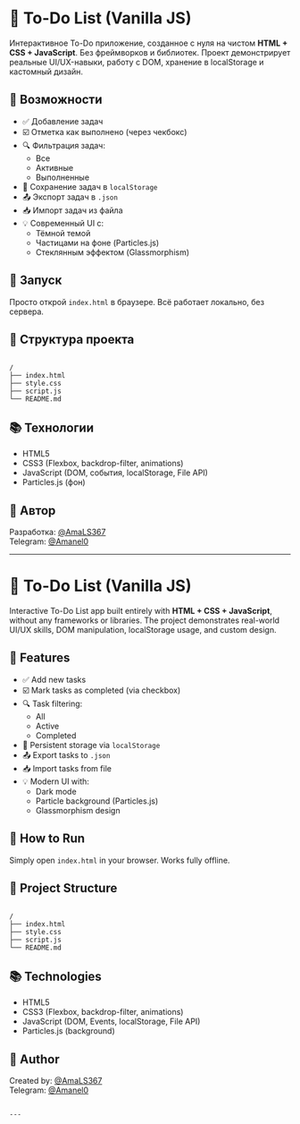 # 📝 To-Do List (Vanilla JS)

Интерактивное To-Do приложение, созданное с нуля на чистом **HTML + CSS + JavaScript**. Без фреймворков и библиотек. Проект демонстрирует реальные UI/UX-навыки, работу с DOM, хранение в localStorage и кастомный дизайн.

## 🔧 Возможности

- ✅ Добавление задач
- ☑️ Отметка как выполнено (через чекбокс)
- 🔍 Фильтрация задач:
  - Все
  - Активные
  - Выполненные
- 💾 Сохранение задач в `localStorage`
- 📤 Экспорт задач в `.json`
- 📥 Импорт задач из файла
- 💡 Современный UI с:
  - Тёмной темой
  - Частицами на фоне (Particles.js)
  - Стеклянным эффектом (Glassmorphism)

## 🚀 Запуск

Просто открой `index.html` в браузере. Всё работает локально, без сервера.

## 📁 Структура проекта

```

/
├── index.html
├── style.css
├── script.js
└── README.md

```

## 📚 Технологии

- HTML5
- CSS3 (Flexbox, backdrop-filter, animations)
- JavaScript (DOM, события, localStorage, File API)
- Particles.js (фон)


## 📌 Автор

Разработка: [@AmaLS367](https://github.com/AmaLS367)  
Telegram: [@Amanel0](https://t.me/твой_ник)

---

# 📝 To-Do List (Vanilla JS)

Interactive To-Do List app built entirely with **HTML + CSS + JavaScript**, without any frameworks or libraries. The project demonstrates real-world UI/UX skills, DOM manipulation, localStorage usage, and custom design.

## 🔧 Features

- ✅ Add new tasks
- ☑️ Mark tasks as completed (via checkbox)
- 🔍 Task filtering:
  - All
  - Active
  - Completed
- 💾 Persistent storage via `localStorage`
- 📤 Export tasks to `.json`
- 📥 Import tasks from file
- 💡 Modern UI with:
  - Dark mode
  - Particle background (Particles.js)
  - Glassmorphism design

## 🚀 How to Run

Simply open `index.html` in your browser. Works fully offline.

## 📁 Project Structure

```

/
├── index.html
├── style.css
├── script.js
└── README.md

```

## 📚 Technologies

- HTML5
- CSS3 (Flexbox, backdrop-filter, animations)
- JavaScript (DOM, Events, localStorage, File API)
- Particles.js (background)

## 📌 Author

Created by: [@AmaLS367](https://github.com/AmaLS367)  
Telegram: [@Amanel0](https://t.me/Amanel0)
```

---

